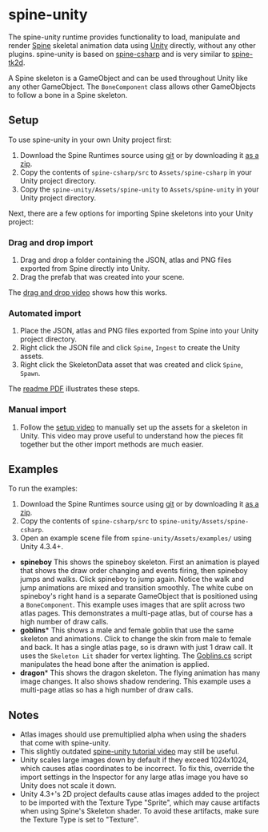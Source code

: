 # spine-unity

The spine-unity runtime provides functionality to load, manipulate and render [Spine](http://esotericsoftware.com) skeletal animation data using [Unity](http://unity3d.com/) directly, without any other plugins. spine-unity is based on [spine-csharp](https://github.com/EsotericSoftware/spine-runtimes/tree/master/spine-csharp) and is very similar to [spine-tk2d](https://github.com/EsotericSoftware/spine-runtimes/tree/master/spine-tk2d).

A Spine skeleton is a GameObject and can be used throughout Unity like any other GameObject. The `BoneComponent` class allows other GameObjects to follow a bone in a Spine skeleton.

## Setup

To use spine-unity in your own Unity project first:

1. Download the Spine Runtimes source using [git](https://help.github.com/articles/set-up-git) or by downloading it [as a zip](https://github.com/EsotericSoftware/spine-runtimes/archive/master.zip).
1. Copy the contents of `spine-csharp/src` to `Assets/spine-csharp` in your Unity project directory.
1. Copy the `spine-unity/Assets/spine-unity` to `Assets/spine-unity` in your Unity project directory.

Next, there are a few options for importing Spine skeletons into your Unity project:

### Drag and drop import

1. Drag and drop a folder containing the JSON, atlas and PNG files exported from Spine directly into Unity.
1. Drag the prefab that was created into your scene.

The [drag and drop video](http://www.youtube.com/watch?v=-Gk_zJsY1Ms) shows how this works.

### Automated import

1. Place the JSON, atlas and PNG files exported from Spine into your Unity project directory.
1. Right click the JSON file and click `Spine`, `Ingest` to create the Unity assets.
1. Right click the SkeletonData asset that was created and click `Spine`, `Spawn`.

The [readme PDF](https://raw.githubusercontent.com/EsotericSoftware/spine-runtimes/master/spine-unity/README.pdf) illustrates these steps.

### Manual import

1. Follow the [setup video](https://www.youtube.com/watch?v=-V84OIvZdQc) to manually set up the assets for a skeleton in Unity. This video may prove useful to understand how the pieces fit together but the other import methods are much easier.

## Examples

To run the examples:

1. Download the Spine Runtimes source using [git](https://help.github.com/articles/set-up-git) or by downloading it [as a zip](https://github.com/EsotericSoftware/spine-runtimes/archive/master.zip).
1. Copy the contents of `spine-csharp/src` to `spine-unity/Assets/spine-csharp`.
1. Open an example scene file from `spine-unity/Assets/examples/` using Unity 4.3.4+.

* **spineboy** This shows the spineboy skeleton. First an animation is played that shows the draw order changing and events firing, then spineboy jumps and walks. Click spineboy to jump again. Notice the walk and jump animations are mixed and transition smoothly. The white cube on spineboy's right hand is a separate GameObject that is positioned using a `BoneComponent`. This example uses images that are split across two atlas pages. This demonstrates a multi-page atlas, but of course has a high number of draw calls.
* **goblins*** This shows a male and female goblin that use the same skeleton and animations. Click to change the skin from male to female and back. It has a single atlas page, so is drawn with just 1 draw call. It uses the `Skeleton Lit` shader for vertex lighting. The [Goblins.cs](https://github.com/EsotericSoftware/spine-runtimes/blob/master/spine-unity/Assets/examples/goblins/Goblins.cs) script manipulates the head bone after the animation is applied.
* **dragon*** This shows the dragon skeleton. The flying animation has many image changes. It also shows shadow rendering. This example uses a multi-page atlas so has a high number of draw calls.

## Notes

- Atlas images should use premultiplied alpha when using the shaders that come with spine-unity.
- This slightly outdated [spine-unity tutorial video](http://www.youtube.com/watch?v=x1umSQulghA) may still be useful.
- Unity scales large images down by default if they exceed 1024x1024, which causes atlas coordinates to be incorrect. To fix this, override the import settings in the Inspector for any large atlas image you have so Unity does not scale it down.
- Unity 4.3+'s 2D project defaults cause atlas images added to the project to be imported with the Texture Type "Sprite", which may cause artifacts when using Spine's Skeleton shader. To avoid these artifacts, make sure the Texture Type is set to "Texture".
